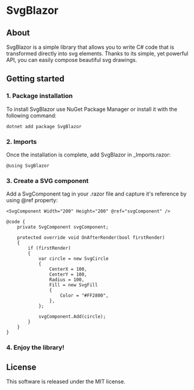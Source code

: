 SvgBlazor
=========

## About
SvgBlazor is a simple library that allows you to write C# code that is transformed directly into svg elements. Thanks to its simple, yet powerful API, you can easily compose beautiful svg drawings.

## Getting started
### 1. Package installation

To install SvgBlazor use NuGet Package Manager or install it with the following command:
```
dotnet add package SvgBlazor
```

### 2. Imports
Once the installation is complete, add SvgBlazor in _Imports.razor:
```razor
@using SvgBlazor
```

### 3. Create a SVG component
Add a SvgComponent tag in your .razor file and capture it's reference by using @ref property:

```razor
<SvgComponent Width="200" Height="200" @ref="svgComponent" />

@code {
    private SvgComponent svgComponent;

    protected override void OnAfterRender(bool firstRender)
    {
        if (firstRender)
        {
            var circle = new SvgCircle
            {
                CenterX = 100,
                CenterY = 100,
                Radius = 100,
                Fill = new SvgFill
                {
                    Color = "#FF2800",
                },
            };

            svgComponent.Add(circle);
        }
    }
}
```

### 4. Enjoy the library!

## License
This software is released under the MIT license.
